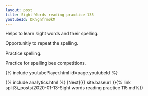```yaml
---
layout: post
title: Sight Words reading practice 135
youtubeId: DRhgnfrm0kM
---
```

 
 
Helps to learn sight words and their spelling.

Opportunitiy to repeat the spelling. 

Practice spelling. 
 
Practice for spelling bee competitions. 
 
{% include youtubePlayer.html id=page.youtubeId %}
 
 
{% include analytics.html %} 
[Next]({{ site.baseurl }}{% link  split3/_posts/2020-01-13-Sight words reading practice 115.md%})
 
